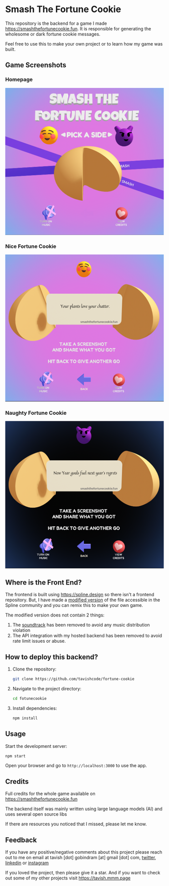 # Smash The Fortune Cookie

This repository is the backend for a game I made https://smashthefortunecookie.fun. It is responsible for generating the wholesome or dark fortune cookie messages.

Feel free to use this to make your own project or to learn how my game was built.

## Game Screenshots

### Homepage

![Screenshot of fortune cookie game homepage](./game_homepage_screenshot.png)

### Nice Fortune Cookie

![Screenshot of nice fortune cookie saying "Your plants love your chatter"](./nice_fortune_cookie_screenshot.png)

### Naughty Fortune Cookie

![Screenshot of naughty fortune cookie saying New Year goals fuel next year's regrets"](./naughty_fortune_cookie_screenshot.png)

## Where is the Front End?

The frontend is built using https://spline.design so there isn't a frontend repository. But, I have made a [modified version](https://app.spline.design/community/file/d6076bba-ed75-41cf-92b4-054de32204a5) of the file accessible in the Spline community and you can remix this to make your own game.

The modified version does not contain 2 things:

1. The [soundtrack](https://www.chosic.com/download-audio/59068/) has been removed to avoid any music distribution violation
2. The API integration with my hosted backend has been removed to avoid rate limit issues or abuse.

## How to deploy this backend?

1. Clone the repository:
   ```bash
   git clone https://github.com/tavishcode/fortune-cookie
   ```
2. Navigate to the project directory:
   ```bash
   cd fotunecookie
   ```
3. Install dependencies:
   ```bash
   npm install
   ```

## Usage

Start the development server:

```bash
npm start
```

Open your browser and go to `http://localhost:3000` to use the app.

## Credits

Full credits for the whole game available on https://smashthefortunecookie.fun

The backend itself was mainly written using large language models (AI) and uses several open source libs

If there are resources you noticed that I missed, please let me know.

## Feedback

If you have any positive/negative comments about this project please reach out to me on email at tavish [dot] gobindram [at] gmail [dot] com, [twitter](https://x.com/tavishtweets), [linkedin](https://www.linkedin.com/in/tgobindram) or [instagram](https://instagram.com/instavish25)

If you loved the project, then please give it a star. And if you want to check out some of my other projects visit https://tavish.mmm.page
